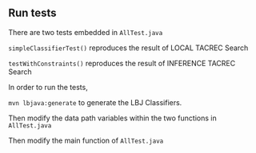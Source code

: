 ## Run tests

There are two tests embedded in `AllTest.java`

`simpleClassifierTest()` reproduces the result of LOCAL TACREC Search

`testWithConstraints()` reproduces the result of INFERENCE TACREC Search

In order to run the tests, 

`mvn lbjava:generate` to generate the LBJ Classifiers.

Then modify the data path variables within the two functions in `AllTest.java`

Then modify the main function of `AllTest.java`